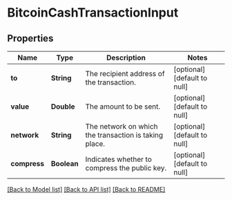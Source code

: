 # BitcoinCashTransactionInput
## Properties

| Name | Type | Description | Notes |
|------------ | ------------- | ------------- | -------------|
| **to** | **String** | The recipient address of the transaction. | [optional] [default to null] |
| **value** | **Double** | The amount to be sent. | [optional] [default to null] |
| **network** | **String** | The network on which the transaction is taking place. | [optional] [default to null] |
| **compress** | **Boolean** | Indicates whether to compress the public key. | [optional] [default to null] |

[[Back to Model list]](../README.md#documentation-for-models) [[Back to API list]](../README.md#documentation-for-api-endpoints) [[Back to README]](../README.md)

